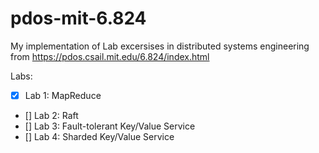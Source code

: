 # pdos-mit-6.824
My implementation of Lab excersises in distributed systems engineering from https://pdos.csail.mit.edu/6.824/index.html

Labs:
- [x] Lab 1: MapReduce
- [] Lab 2: Raft
- [] Lab 3: Fault-tolerant Key/Value Service
- [] Lab 4: Sharded Key/Value Service

